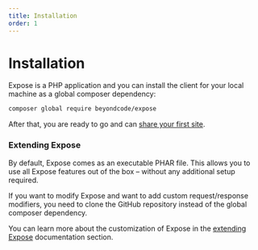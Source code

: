 ```yaml
---
title: Installation
order: 1
---
```


# Installation
 
Expose is a PHP application and you can install the client for your local machine as a global composer dependency:

```bash
composer global require beyondcode/expose
```

After that, you are ready to go and can [share your first site](/docs/expose/getting-started/sharing-your-first-site).

### Extending Expose

By default, Expose comes as an executable PHAR file. This allows you to use all Expose features out of the box – without any additional setup required.

If you want to modify Expose and want to add custom request/response modifiers, you need to clone the GitHub repository instead of the global composer dependency.

You can learn more about the customization of Expose in the [extending Expose](/docs/expose/extending-the-server/subdomain-generator) documentation section.
